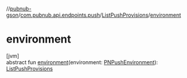 //[pubnub-gson](../../../index.md)/[com.pubnub.api.endpoints.push](../index.md)/[ListPushProvisions](index.md)/[environment](environment.md)

# environment

[jvm]\
abstract fun [environment](environment.md)(environment: [PNPushEnvironment](../../../../pubnub-core/pubnub-core-api/pubnub-core-api/com.pubnub.api.enums/-p-n-push-environment/index.md)): [ListPushProvisions](index.md)
